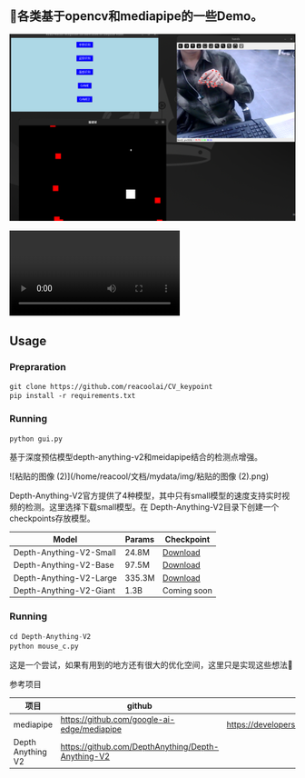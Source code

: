 ## 🤗各类基于opencv和mediapipe的一些Demo。



<img src='https://github.com/reacoolai/CV_keypoint/blob/main/img/3.png'>


<video src="https://github.com/reacoolai/CV_keypoint/blob/main/img/9169b1b2a975806b611d1ba2104b6abd_raw.mp4"></video>

## Usage 

### Prepraration 

```pypthon
git clone https://github.com/reacoolai/CV_keypoint
pip install -r requirements.txt
```

### Running 

```python
python gui.py
```



基于深度预估模型depth-anything-v2和meidapipe结合的检测点增强。



![粘贴的图像 (2)](/home/reacool/文档/mydata/img/粘贴的图像 (2).png)

Depth-Anything-V2官方提供了4种模型，其中只有small模型的速度支持实时视频的检测。这里选择下载small模型。在 Depth-Anything-V2目录下创建一个checkpoints存放模型。

| Model                   | Params | Checkpoint                                                   |
| ----------------------- | ------ | ------------------------------------------------------------ |
| Depth-Anything-V2-Small | 24.8M  | [Download](https://huggingface.co/depth-anything/Depth-Anything-V2-Small/resolve/main/depth_anything_v2_vits.pth?download=true) |
| Depth-Anything-V2-Base  | 97.5M  | [Download](https://huggingface.co/depth-anything/Depth-Anything-V2-Base/resolve/main/depth_anything_v2_vitb.pth?download=true) |
| Depth-Anything-V2-Large | 335.3M | [Download](https://huggingface.co/depth-anything/Depth-Anything-V2-Large/resolve/main/depth_anything_v2_vitl.pth?download=true) |
| Depth-Anything-V2-Giant | 1.3B   | Coming soon                                                  |

### Running

```python
cd Depth-Anything-V2
python mouse_c.py		
```



这是一个尝试，如果有用到的地方还有很大的优化空间，这里只是实现这些想法🤗

参考项目

| 项目              | github                                             | 官网                                    |
| ----------------- | -------------------------------------------------- | --------------------------------------- |
| mediapipe         | https://github.com/google-ai-edge/mediapipe        | https://developers.google.com/mediapipe |
| Depth Anything V2 | https://github.com/DepthAnything/Depth-Anything-V2 |                                         |
